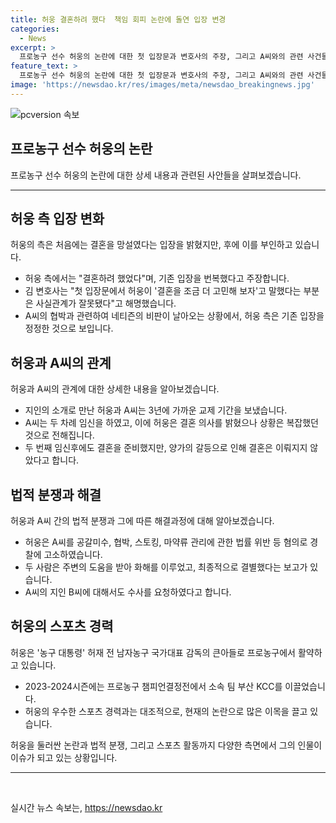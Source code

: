 ```yaml
---
title: 허웅 결혼하려 했다  책임 회피 논란에 돌연 입장 변경
categories:
  - News
excerpt: >
  프로농구 선수 허웅의 논란에 대한 첫 입장문과 변호사의 주장, 그리고 A씨와의 관련 사건들이 공개되었다. 허웅은 전 여자친구 A씨와의 결혼을 두 차례 임신 때마다 고민했다고 주장하며, A씨가 협박을 행사한 것이라고 주장했다. 또한, A씨와의 관계에서 발생한 갈등에 대해 이야기하며, A씨를 공갈미수, 협박, 스토킹범죄의 처벌 등에 관한 법률 위반, 마약류 관리에 관한 법률 위반 등의 혐의로 경찰에 고소한 상황이라고 밝혔다. 이에 대한 허웅의 입장 및 변호사 주장은 여론을 끌고 있다.
feature_text: >
  프로농구 선수 허웅의 논란에 대한 첫 입장문과 변호사의 주장, 그리고 A씨와의 관련 사건들이 공개되었다. 허웅은 전 여자친구 A씨와의 결혼을 두 차례 임신 때마다 고민했다고 주장하며, A씨가 협박을 행사한 것이라고 주장했다. 또한, A씨와의 관계에서 발생한 갈등에 대해 이야기하며, A씨를 공갈미수, 협박, 스토킹범죄의 처벌 등에 관한 법률 위반, 마약류 관리에 관한 법률 위반 등의 혐의로 경찰에 고소한 상황이라고 밝혔다. 이에 대한 허웅의 입장 및 변호사 주장은 여론을 끌고 있다.
image: 'https://newsdao.kr/res/images/meta/newsdao_breakingnews.jpg'
---
```


<p><img src="https://newsdao.kr/res/images/meta/newsdao_breakingnews.jpg" alt="pcversion 속보" /></p>

<h2 data-ke-size="size26">프로농구 선수 허웅의 논란</h2>

<p data-ke-size="size16">프로농구 선수 허웅의 논란에 대한 상세 내용과 관련된 사안들을 살펴보겠습니다.</p>

<hr>

<h2 data-ke-size="size24">허웅 측 입장 변화</h2>

<p data-ke-size="size16">허웅의 측은 처음에는 결혼을 망설였다는 입장을 밝혔지만, 후에 이를 부인하고 있습니다.</p>

<ul>
<li>허웅 측에서는 "결혼하려 했었다"며, 기존 입장을 번복했다고 주장합니다.</li>
<li>김 변호사는 "첫 입장문에서 허웅이 '결혼을 조금 더 고민해 보자'고 말했다는 부분은 사실관계가 잘못됐다"고 해명했습니다.</li>
<li>A씨의 협박과 관련하여 네티즌의 비판이 날아오는 상황에서, 허웅 측은 기존 입장을 정정한 것으로 보입니다.</li>
</ul>

<h2 data-ke-size="size24">허웅과 A씨의 관계</h2>

<p data-ke-size="size16">허웅과 A씨의 관계에 대한 상세한 내용을 알아보겠습니다.</p>

<ul>
<li>지인의 소개로 만난 허웅과 A씨는 3년에 가까운 교제 기간을 보냈습니다.</li>
<li>A씨는 두 차례 임신을 하였고, 이에 허웅은 결혼 의사를 밝혔으나 상황은 복잡했던 것으로 전해집니다.</li>
<li>두 번째 임신후에도 결혼을 준비했지만, 양가의 갈등으로 인해 결혼은 이뤄지지 않았다고 합니다.</li>
</ul>

<h2 data-ke-size="size24">법적 분쟁과 해결</h2>

<p data-ke-size="size16">허웅과 A씨 간의 법적 분쟁과 그에 따른 해결과정에 대해 알아보겠습니다.</p>

<ul>
<li>허웅은 A씨를 공갈미수, 협박, 스토킹, 마약류 관리에 관한 법률 위반 등 혐의로 경찰에 고소하였습니다.</li>
<li>두 사람은 주변의 도움을 받아 화해를 이루었고, 최종적으로 결별했다는 보고가 있습니다.</li>
<li>A씨의 지인 B씨에 대해서도 수사를 요청하였다고 합니다.</li>
</ul>

<h2 data-ke-size="size24">허웅의 스포츠 경력</h2>

<p data-ke-size="size16">허웅은 '농구 대통령' 허재 전 남자농구 국가대표 감독의 큰아들로 프로농구에서 활약하고 있습니다.</p>

<ul>
<li>2023-2024시즌에는 프로농구 챔피언결정전에서 소속 팀 부산 KCC를 이끌었습니다.</li>
<li>허웅의 우수한 스포츠 경력과는 대조적으로, 현재의 논란으로 많은 이목을 끌고 있습니다.</li>
</ul>

<p data-ke-size="size16">허웅을 둘러싼 논란과 법적 분쟁, 그리고 스포츠 활동까지 다양한 측면에서 그의 인물이 이슈가 되고 있는 상황입니다.</p>

<hr>

<p data-ke-size="size16">&nbsp;</p>
실시간 뉴스 속보는, <a href="https://newsdao.kr" rel="dofollow">https://newsdao.kr</a>


